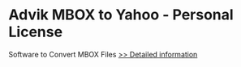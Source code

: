 # Advik MBOX to Yahoo - Personal License
Software to Convert MBOX Files
[>> Detailed information](https://secure.shareit.com/shareit/product.html?productid=300807108&affiliateid=200057808)